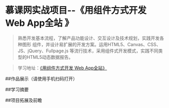 # 慕课网实战项目--《用组件方式开发 Web App全站 》

> 熟悉开发基本流程，了解产品功能设计、交互设计及技术规划，实践开发各种图形
组件，并设计易扩展的开发方案。运用HTML5、Canvas、CSS、JS、jQuery、Fullpage.js 
等流行技术，采用组件式开发模式，实践不同类型的HTML5动态数据报告。



> 学习地址：[《用组件方式开发 Web App全站》](http://coding.imooc.com/class/15.html)

##作品展示（请使用手机扫码打开）

##学习摘要

##项目拓展及前瞻

